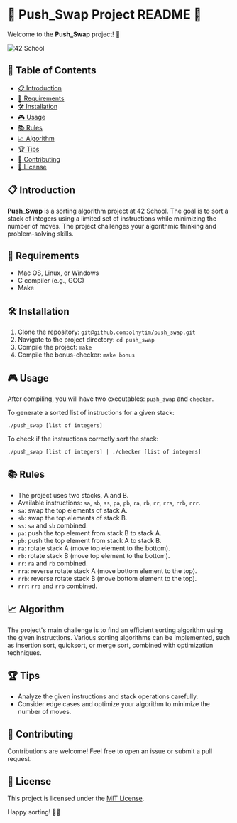 # 🌟 Push_Swap Project README 🌟

Welcome to the **Push_Swap** project! 🚀

![42 School](https://img.shields.io/badge/42%20School-Project-brightgreen)

## 📝 Table of Contents
- [📋 Introduction](#-introduction)
- [🔧 Requirements](#-requirements)
- [🛠️ Installation](#️-installation)
- [🎮 Usage](#-usage)
- [📚 Rules](#-rules)
- [📈 Algorithm](#-algorithm)
- [🏆 Tips](#-tips)
- [🤝 Contributing](#-contributing)
- [📜 License](#-license)

## 📋 Introduction
**Push_Swap** is a sorting algorithm project at 42 School. The goal is to sort a stack of integers using a limited set of instructions while minimizing the number of moves. The project challenges your algorithmic thinking and problem-solving skills.

## 🔧 Requirements
- Mac OS, Linux, or Windows
- C compiler (e.g., GCC)
- Make

## 🛠️ Installation
1. Clone the repository: `git@github.com:olnytim/push_swap.git`
2. Navigate to the project directory: `cd push_swap`
3. Compile the project: `make`
4. Compile the bonus-checker: `make bonus`

## 🎮 Usage
After compiling, you will have two executables: `push_swap` and `checker`.

To generate a sorted list of instructions for a given stack:

```./push_swap [list of integers]```

To check if the instructions correctly sort the stack:

```./push_swap [list of integers] | ./checker [list of integers]```


## 📚 Rules
- The project uses two stacks, A and B.
- Available instructions: `sa`, `sb`, `ss`, `pa`, `pb`, `ra`, `rb`, `rr`, `rra`, `rrb`, `rrr`.
- `sa`: swap the top elements of stack A.
- `sb`: swap the top elements of stack B.
- `ss`: `sa` and `sb` combined.
- `pa`: push the top element from stack B to stack A.
- `pb`: push the top element from stack A to stack B.
- `ra`: rotate stack A (move top element to the bottom).
- `rb`: rotate stack B (move top element to the bottom).
- `rr`: `ra` and `rb` combined.
- `rra`: reverse rotate stack A (move bottom element to the top).
- `rrb`: reverse rotate stack B (move bottom element to the top).
- `rrr`: `rra` and `rrb` combined.

## 📈 Algorithm
The project's main challenge is to find an efficient sorting algorithm using the given instructions. Various sorting algorithms can be implemented, such as insertion sort, quicksort, or merge sort, combined with optimization techniques.

## 🏆 Tips
- Analyze the given instructions and stack operations carefully.
- Consider edge cases and optimize your algorithm to minimize the number of moves.

## 🤝 Contributing
Contributions are welcome! Feel free to open an issue or submit a pull request.

## 📜 License
This project is licensed under the [MIT License](LICENSE).

Happy sorting! 🧠💡
